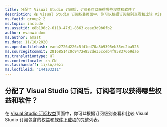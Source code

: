 ```yaml
---
title: 分配了 Visual Studio 订阅后，订阅者可以获得哪些权益和软件？
description: 在 Visual Studio 订阅权益页面中，你可以根据订阅级别查看和比较 Visual Studio 订阅包含的…
ms.faqid: group2_2
ms.topic: include
ms.assetid: e8b196c2-6118-47d1-8363-ceae3d9b6fb2
author: evanwindom
ms.author: amast
ms.date: 11/10/2020
ms.openlocfilehash: eaeb2726d226c5fd1ed70a8b9395eb35ec2ba525
ms.sourcegitcommit: 28168514c0c9472e852de35cceb4f95837669da6
ms.translationtype: HT
ms.contentlocale: zh-CN
ms.lasthandoff: 11/30/2021
ms.locfileid: "144103211"
---
```

## <a name="what-benefits-and-software-are-available-to-my-subscribers-after-a-visual-studio-subscription-has-been-assigned"></a>分配了 Visual Studio 订阅后，订阅者可以获得哪些权益和软件？

在 [Visual Studio 订阅权益](https://visualstudio.microsoft.com/vs/benefits/)页面中，你可以根据订阅级别查看和比较 Visual Studio 订阅包含的权益和[软件下载项](https://docs.microsoft.com/visualstudio/subscriptions/software-download-list)的完整列表。
